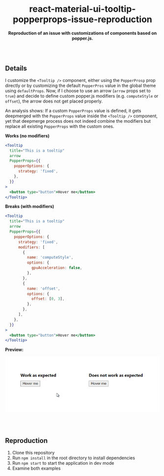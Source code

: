 <div align="center">

# react-material-ui-tooltip-popperprops-issue-reproduction

**Reproduction of an issue with customizations of components based on popper.js.**

</div>

<br><br>

## Details

I customize the `<Tooltip />` component, either using the `PopperProsp` prop directly or by customizing the default `PopperPros` value in
the global theme using `defaultProps`. Now, if I choose to use an arrow (`arrow` props set to `true`) and decide to define custom popper.js
modifiers (e.g. `computeStyle` or `offset`), the arrow does not get placed properly.

An analysis shows: If a custom `PopperProps` value is defined, it gets deepmerged with the `PopperProps` value inside the `<Tooltip />`
component, yet that deepmerge process does not indeed combine the modifiers but replace all existing `PopperProps` with the custom ones.

**Works (no modifiers)**

```jsx
<Tooltip
  title="This is a tooltip"
  arrow
  PopperProps={{
    popperOptions: {
      strategy: 'fixed',
    },
  }}
>
  <button type="button">Hover me</button>
</Tooltip>
```

**Breaks (with modifiers)**

```jsx
<Tooltip
  title="This is a tooltip"
  arrow
  PopperProps={{
    popperOptions: {
      strategy: 'fixed',
      modifiers: [
        {
          name: 'computeStyle',
          options: {
            gpuAcceleration: false,
          },
        },
        {
          name: 'offset',
          options: {
            offset: [0, 3],
          },
        },
      ],
    },
  }}
>
  <button type="button">Hover me</button>
</Tooltip>
```

**Preview:**

![Preview](/docs/preview.gif?raw=true)

<br><br>

## Reproduction

1. Clone this repository
2. Run `npm install` in the root directory to install dependencies
3. Run `npm start` to start the application in dev mode
4. Examine both examples
